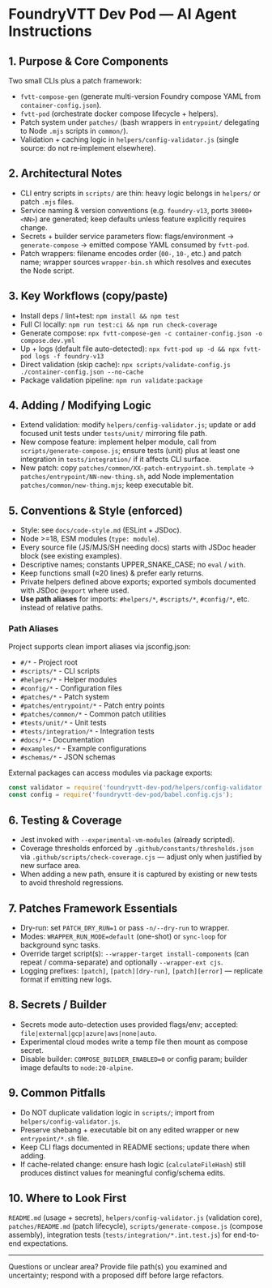 <!-- AI Coding Agent Guide (concise, project-specific) -->
# FoundryVTT Dev Pod — AI Agent Instructions

## 1. Purpose & Core Components
Two small CLIs plus a patch framework:
- `fvtt-compose-gen` (generate multi-version Foundry compose YAML from `container-config.json`).
- `fvtt-pod` (orchestrate docker compose lifecycle + helpers).
- Patch system under `patches/` (bash wrappers in `entrypoint/` delegating to Node `.mjs` scripts in `common/`).
- Validation + caching logic in `helpers/config-validator.js` (single source: do not re‑implement elsewhere).

## 2. Architectural Notes
- CLI entry scripts in `scripts/` are thin: heavy logic belongs in `helpers/` or patch `.mjs` files.
- Service naming & version conventions (e.g. `foundry-v13`, ports `30000+<NN>`) are generated; keep defaults unless feature explicitly requires change.
- Secrets + builder service parameters flow: flags/environment -> `generate-compose` -> emitted compose YAML consumed by `fvtt-pod`.
- Patch wrappers: filename encodes order (`00-`, `10-`, etc.) and patch name; wrapper sources `wrapper-bin.sh` which resolves and executes the Node script.

## 3. Key Workflows (copy/paste)
- Install deps / lint+test: `npm install && npm test`
- Full CI locally: `npm run test:ci && npm run check-coverage`
- Generate compose: `npx fvtt-compose-gen -c container-config.json -o compose.dev.yml`
- Up + logs (default file auto-detected): `npx fvtt-pod up -d && npx fvtt-pod logs -f foundry-v13`
- Direct validation (skip cache): `npx scripts/validate-config.js ./container-config.json --no-cache`
- Package validation pipeline: `npm run validate:package`

## 4. Adding / Modifying Logic
- Extend validation: modify `helpers/config-validator.js`; update or add focused unit tests under `tests/unit/` mirroring file path.
- New compose feature: implement helper module, call from `scripts/generate-compose.js`; ensure tests (unit) plus at least one integration in `tests/integration/` if it affects CLI surface.
- New patch: copy `patches/common/XX-patch-entrypoint.sh.template` -> `patches/entrypoint/NN-new-thing.sh`, add Node implementation `patches/common/new-thing.mjs`; keep executable bit.

## 5. Conventions & Style (enforced)
- Style: see `docs/code-style.md` (ESLint + JSDoc).
- Node >=18, ESM modules (`type: module`).
- Every source file (JS/MJS/SH needing docs) starts with JSDoc header block (see existing examples).
- Descriptive names; constants UPPER_SNAKE_CASE; no `eval` / `with`.
- Keep functions small (≈20 lines) & prefer early returns.
- Private helpers defined above exports; exported symbols documented with JSDoc `@export` where used.
- **Use path aliases** for imports: `#helpers/*`, `#scripts/*`, `#config/*`, etc. instead of relative paths.

### Path Aliases
Project supports clean import aliases via jsconfig.json:
- `#/*` - Project root
- `#scripts/*` - CLI scripts  
- `#helpers/*` - Helper modules
- `#config/*` - Configuration files
- `#patches/*` - Patch system
- `#patches/entrypoint/*` - Patch entry points
- `#patches/common/*` - Common patch utilities
- `#tests/unit/*` - Unit tests
- `#tests/integration/*` - Integration tests
- `#docs/*` - Documentation
- `#examples/*` - Example configurations
- `#schemas/*` - JSON schemas

External packages can access modules via package exports:
```javascript
const validator = require('foundryvtt-dev-pod/helpers/config-validator');
const config = require('foundryvtt-dev-pod/babel.config.cjs');
```

## 6. Testing & Coverage
- Jest invoked with `--experimental-vm-modules` (already scripted).
- Coverage thresholds enforced by `.github/constants/thresholds.json` via `.github/scripts/check-coverage.cjs` — adjust only when justified by new surface area.
- When adding a new path, ensure it is captured by existing or new tests to avoid threshold regressions.

## 7. Patches Framework Essentials
- Dry-run: set `PATCH_DRY_RUN=1` or pass `-n/--dry-run` to wrapper.
- Modes: `WRAPPER_RUN_MODE=default` (one-shot) or `sync-loop` for background sync tasks.
- Override target script(s): `--wrapper-target install-components` (can repeat / comma-separate) and optionally `--wrapper-ext cjs`.
- Logging prefixes: `[patch]`, `[patch][dry-run]`, `[patch][error]` — replicate format if emitting new logs.

## 8. Secrets / Builder
- Secrets mode auto-detection uses provided flags/env; accepted: `file|external|gcp|azure|aws|none|auto`.
- Experimental cloud modes write a temp file then mount as compose secret.
- Disable builder: `COMPOSE_BUILDER_ENABLED=0` or config param; builder image defaults to `node:20-alpine`.

## 9. Common Pitfalls
- Do NOT duplicate validation logic in `scripts/`; import from `helpers/config-validator.js`.
- Preserve shebang + executable bit on any edited wrapper or new `entrypoint/*.sh` file.
- Keep CLI flags documented in README sections; update there when adding.
- If cache-related change: ensure hash logic (`calculateFileHash`) still produces distinct values for meaningful config/schema edits.

## 10. Where to Look First
`README.md` (usage + secrets), `helpers/config-validator.js` (validation core), `patches/README.md` (patch lifecycle), `scripts/generate-compose.js` (compose assembly), integration tests (`tests/integration/*.int.test.js`) for end-to-end expectations.

---
Questions or unclear area? Provide file path(s) you examined and uncertainty; respond with a proposed diff before large refactors.
